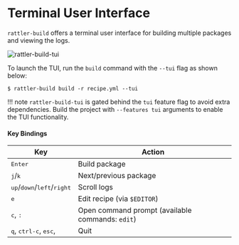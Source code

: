 # Terminal User Interface

`rattler-build` offers a terminal user interface for building multiple packages and viewing the logs.

![rattler-build-tui](https://github.com/prefix-dev/rattler-build/assets/24392180/52138fd0-3c53-4028-a2c8-3099222c368a)

To launch the TUI, run the `build` command with the `--tui` flag as shown below:

```shell
$ rattler-build build -r recipe.yml --tui
```

!!! note
    `rattler-build-tui` is gated behind the `tui` feature flag to avoid extra dependencies. Build the project with `--features tui` arguments to enable the TUI functionality.

#### Key Bindings

| Key                                                            | Action                                           |
| -------------------------------------------------------------- | ------------------------------------------------ |
| <kbd>Enter</kbd>                                               | Build package                                    |
| <kbd>j</kbd>/<kbd>k</kbd>                                      | Next/previous package                            |
| <kbd>up</kbd>/<kbd>down</kbd>/<kbd>left</kbd>/<kbd>right</kbd> | Scroll logs                                      |
| <kbd>e</kbd>                                                   | Edit recipe (via `$EDITOR`)                      |
| <kbd>c</kbd>, <kbd>:</kbd>                                     | Open command prompt (available commands: `edit`) |
| <kbd>q</kbd>, <kbd>ctrl-c</kbd>, <kbd>esc</kbd>,               | Quit                                             |

